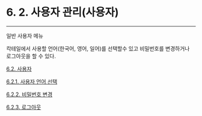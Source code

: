 # 6. 2. 사용자 관리\(사용자\)

---

일반 사용자 메뉴

칵테일에서 사용할 언어\(한국어, 영어, 일어\)를 선택할수 있고 비밀번호를 변경하거나 로그아웃을 할 수 있다.

[6.2. 사용자](/user/devops.md)

[6.2.1. 사용자 언어 선택](/user/devops/selectlanguage.md)

[6.2.2. 비밀번호 변경](/user/devops/pwchange.md)

[6.2.3. 로그아웃](/user/devops/logout.md)

